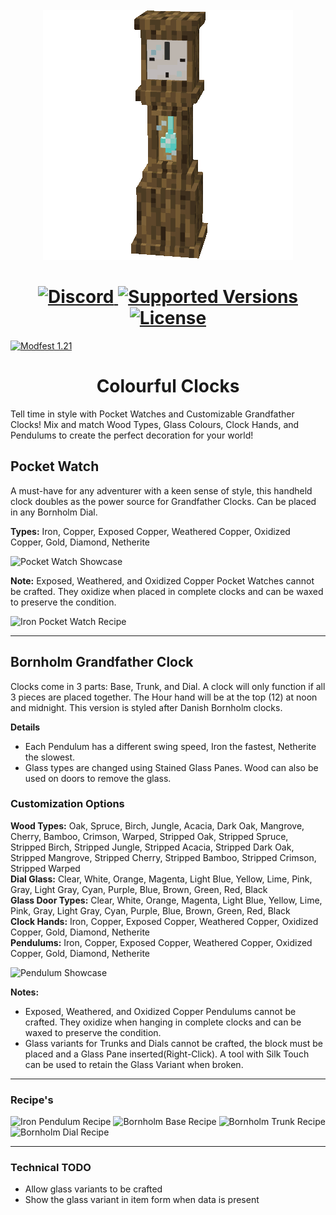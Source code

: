<br>
<div style="text-align: center;">
    <img src="img/icon.gif" alt="Icon">
</div>

<h1 style="text-align: center;">
    <a href="https://discord.gg/mbuDBHHUws">
        <img src="https://img.shields.io/discord/1159501560997498952?color=5865f2&label=Discord&style=flat" alt="Discord">
    </a>
    <a href="https://legacy.curseforge.com/minecraft/mc-mods/ubes-delight/files">
        <img src="https://cf.way2muchnoise.eu/versions/903894.svg" alt="Supported Versions">
    </a>
    <a href="https://github.com/ChefMooon/colourful-clocks/blob/master/LICENSE">
        <img src="https://img.shields.io/github/license/ChefMooon/ubes-delight?style=flat&color=900c3f" alt="License">
    </a>
</h1>

<a href="https://modfest.net/1.21">
    <img src="https://raw.githubusercontent.com/ModFest/art/refs/heads/v2/badge/svg/1.21/compact.svg" alt="Modfest 1.21">
</a>

<h1 style="text-align: center;">Colourful Clocks</h1>

Tell time in style with Pocket Watches and Customizable Grandfather Clocks! Mix and match 
Wood Types, Glass Colours, Clock Hands, and Pendulums to create the perfect decoration for your world!

## Pocket Watch
A must-have for any adventurer with a keen sense of style, this handheld clock doubles as the power source for 
Grandfather Clocks. Can be placed in any Bornholm Dial.

**Types:** Iron, Copper, Exposed Copper, Weathered Copper, Oxidized Copper, Gold, Diamond, Netherite

![Pocket Watch Showcase](https://i.imgur.com/WQ9DdvN.png)

**Note:** Exposed, Weathered, and Oxidized Copper Pocket Watches cannot be crafted. They oxidize when placed in 
complete clocks and can be waxed to preserve the condition.

![Iron Pocket Watch Recipe](https://i.imgur.com/PHnvMoE.png)

****

## Bornholm Grandfather Clock
Clocks come in 3 parts: Base, Trunk, and Dial.
A clock will only function if all 3 pieces are placed together. The Hour hand will be at the top (12) at noon and midnight. 
This version is styled after Danish Bornholm clocks.

**Details**   
- Each Pendulum has a different swing speed, Iron the fastest, Netherite the slowest.
- Glass types are changed using Stained Glass Panes. Wood can also be used on doors to remove the glass.

### Customization Options
**Wood Types:** Oak, Spruce, Birch, Jungle, Acacia, Dark Oak, Mangrove, Cherry, Bamboo, Crimson, Warped,
Stripped Oak, Stripped Spruce, Stripped Birch, Stripped Jungle, Stripped Acacia, Stripped Dark Oak, Stripped Mangrove,
Stripped Cherry, Stripped Bamboo, Stripped Crimson, Stripped Warped   
**Dial Glass:** Clear, White, Orange, Magenta, Light Blue, Yellow, Lime, Pink, Gray, Light Gray, Cyan, Purple, Blue, Brown, Green, Red, Black   
**Glass Door Types:** Clear, White, Orange, Magenta, Light Blue, Yellow, Lime, Pink, Gray, Light Gray, Cyan, Purple, Blue, Brown, Green, Red, Black   
**Clock Hands:** Iron, Copper, Exposed Copper, Weathered Copper, Oxidized Copper, Gold, Diamond, Netherite   
**Pendulums:** Iron, Copper, Exposed Copper, Weathered Copper, Oxidized Copper, Gold, Diamond, Netherite

![Pendulum Showcase](https://i.imgur.com/hCGRSE5.png)

**Notes:** 
- Exposed, Weathered, and Oxidized Copper Pendulums cannot be crafted. They oxidize when hanging in complete clocks and can 
be waxed to preserve the condition.
- Glass variants for Trunks and Dials cannot be crafted, the block must be placed and a Glass Pane inserted(Right-Click).
A tool with Silk Touch can be used to retain the Glass Variant when broken.

****

### Recipe's

![Iron Pendulum Recipe](https://i.imgur.com/kJrePnS.png)
![Bornholm Base Recipe](https://i.imgur.com/e6mEccF.png)
![Bornholm Trunk Recipe](https://i.imgur.com/Oa4E5Iw.png)
![Bornholm Dial Recipe](https://i.imgur.com/Wqv8oFw.png)

****

### Technical TODO

- Allow glass variants to be crafted
- Show the glass variant in item form when data is present